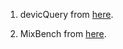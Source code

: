 1) devicQuery from [here](https://github.com/NVIDIA/cuda-samples/tree/master/Samples/deviceQuery).

2) MixBench from [here](https://github.com/ekondis/mixbench).
